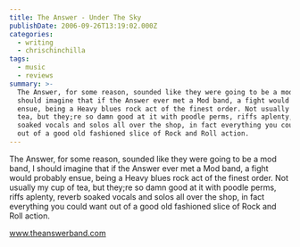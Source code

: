 ```yaml
---
title: The Answer - Under The Sky
publishDate: 2006-09-26T13:19:02.000Z
categories:
  - writing
  - chrischinchilla
tags:
  - music
  - reviews
summary: >-
  The Answer, for some reason, sounded like they were going to be a mod band, I
  should imagine that if the Answer ever met a Mod band, a fight would probably
  ensue, being a Heavy blues rock act of the finest order. Not usually my cup of
  tea, but they;re so damn good at it with poodle perms, riffs aplenty, reverb
  soaked vocals and solos all over the shop, in fact everything you could want
  out of a good old fashioned slice of Rock and Roll action.
---
```


The Answer, for some reason, sounded like they were going to be a mod band, I should imagine that if the Answer ever met a Mod band, a fight would probably ensue, being a Heavy blues rock act of the finest order. Not usually my cup of tea, but they;re so damn good at it with poodle perms, riffs aplenty, reverb soaked vocals and solos all over the shop, in fact everything you could want out of a good old fashioned slice of Rock and Roll action.

<a href='https://www.theanswerband.com' target='_blank'>www.theanswerband.com</a>
